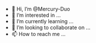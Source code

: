 - 👋 Hi, I’m @Mercury-Duo
- 👀 I’m interested in ...
- 🌱 I’m currently learning ...
- 💞️ I’m looking to collaborate on ...
- 📫 How to reach me ...
